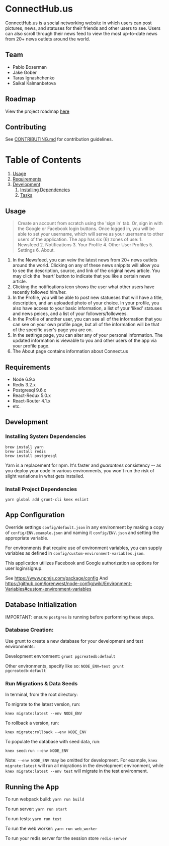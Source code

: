 # ConnectHub.us

ConnectHub.us is a social networking website in which users can post pictures, news, and statuses for their friends and other users to see.  Users can also scroll through their news feed to view the most up-to-date news from 20+ news outlets around the world. 


## Team

- Pablo Boserman
- Jake Gober
- Taras Ignashchenko
- Saikal Kalmanbetova

## Roadmap

View the project roadmap [here](https://docs.google.com/document/d/1j4W-cdtjkargVpzr2DUWVT1dR6Nj349fIxXf1xJlb0Y/edit?usp=drive_webs)

## Contributing

See [CONTRIBUTING.md](CONTRIBUTING.md) for contribution guidelines.

# Table of Contents

1. [Usage](#Usage)
1. [Requirements](#requirements)
1. [Development](#development)
    1. [Installing Dependencies](#installing-dependencies)
    1. [Tasks](#tasks)

## Usage

> Create an account from scratch using the 'sign in' tab. Or, sign in with the Google or Facebook login buttons.  Once logged in, you will be able to set your username, which will serve as your username to other users of the application. The app has six (6) zones of use: 1. Newsfeed  2. Notifications 3. Your Profile  4. Other User Profiles  5. Settings  6. About.   

1.  In the Newsfeed, you can veiw the latest news from 20+ news outlets around the world.  Clicking on any of these news snippits will allow you to see the description,
source, and link of the original news article.  You may click the 'heart' button to indicate that you like a certain news article.
2. Clicking the notifications icon shows the user what other users have recently followed him/her.
3. In the Profile, you will be able to post new statueses that will have a title, description, and an uploaded photo of your choice.  In your profile, you also have access
to your basic information, a list of your 'liked' statuses and news peices, and a list of your followers/followees.
4. In the Profile of another user, you can see all of the information that you can see on your own profile page, but all of the information will be that of the specific user's page you are on.
5. In the settings page, you can alter any of your personal information.  The updated information is viewable to you and other users of the app via your profile page.
6. The About page contains information about Connect.us 



## Requirements

- Node 6.9.x
- Redis 3.2.x
- Postgresql 9.6.x
- React-Redux 5.0.x
- React-Router 4.1.x
- etc. 

## Development

### Installing System Dependencies

```
brew install yarn
brew install redis
brew install postgresql
```

Yarn is a replacement for npm. It's faster and *guarantees* consistency -- as you deploy your code in various environments, you won't run the risk of slight variations in what gets installed.

### Install Project Dependencies

```
yarn global add grunt-cli knex eslint
```

## App Configuration

Override settings `config/default.json` in any environment by making a copy of `config/ENV.example.json` and naming it `config/ENV.json` and setting the appropriate variable. 

For environments that require use of environment variables, you can supply variables as defined in `config/custom-environment-variables.json`.

This application utilizes Facebook and Google authorization as options for user login/signup. 

See https://www.npmjs.com/package/config
And https://github.com/lorenwest/node-config/wiki/Environment-Variables#custom-environment-variables

## Database Initialization

IMPORTANT: ensure `postgres` is running before performing these steps.

### Database Creation:

Use grunt to create a new database for your development and test environments:

Development envronment: `grunt pgcreatedb:default`

Other environments, specify like so: `NODE_ENV=test grunt pgcreatedb:default`

### Run Migrations & Data Seeds

In terminal, from the root directory:

To migrate to the latest version, run:

`knex migrate:latest --env NODE_ENV`

To rollback a version, run:

`knex migrate:rollback --env NODE_ENV`

To populate the database with seed data, run:

`knex seed:run --env NODE_ENV`

Note: `--env NODE_ENV` may be omitted for development. For example, `knex migrate:latest` will run all migrations in the development environment, while `knex migrate:latest --env test` will migrate in the test environment.

## Running the App

To run webpack build: `yarn run build`

To run server: `yarn run start`

To run tests: `yarn run test`

To run the web worker: `yarn run web_worker`

To run your redis server for the session store `redis-server`


###



